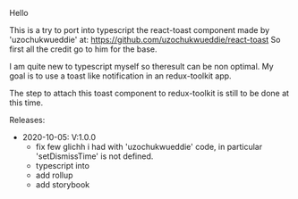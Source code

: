 
Hello


This is a try to port into typescript the react-toast component made by 'uzochukwueddie' at: https://github.com/uzochukwueddie/react-toast
So first all the credit go to him for the base.

I am quite new to typescript myself so theresult can be non optimal.
My goal is to use a toast like notification in an redux-toolkit app.

The step to attach this toast component to redux-toolkit is still to be done at this time.

Releases:

 - 2020-10-05: V:1.0.0
   - fix few glichh i had with 'uzochukwueddie' code, in particular 'setDismissTime' is not defined. 
   - typescript into
   - add rollup
   - add storybook
